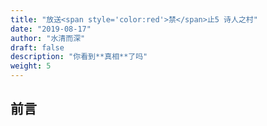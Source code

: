 ```yaml
---
title: "放送<span style='color:red'>禁</span>止5 诗人之村"
date: "2019-08-17"
author: "水清而深"
draft: false
description: "你看到**真相**了吗"
weight: 5
---
```


## 前言

